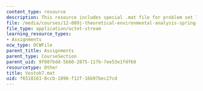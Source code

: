 ```yaml
---
content_type: resource
description: This resource includes special .mat file for problem set 7.
file: /media/courses/12-009j-theoretical-environmental-analysis-spring-2015/f65181618ccb1896f12f16b97bec27cd_Vostok7.mat
file_type: application/octet-stream
learning_resource_types:
- Assignments
ocw_type: OCWFile
parent_title: Assignments
parent_type: CourseSection
parent_uid: 9f087bdd-5b60-2875-117b-7ee53e1fdf60
resourcetype: Other
title: Vostok7.mat
uid: f6518161-8ccb-1896-f12f-16b97bec27cd
---
```

